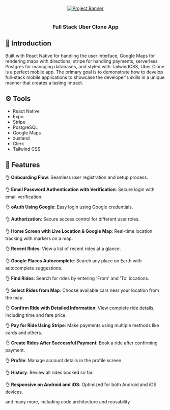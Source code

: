 <div align="center">
  <br />
    <a href="https://github.com/BENIANAJUNIOR/Full-Stack-Uber-Clone-App/edit/main/README.md" target="_blank">
      <img src="https://i.ibb.co/Bf04Hpd/Readme-thumbnail-from-JS-Mastery.png" alt="Project Banner">
    </a>
  <br />

  <div>
   <br />
   
   
  </div>


<h3 align="center">Full Stack Uber Clone App</h3>

  
</div>

## <a name="introduction">🤖 Introduction</a>

Built with React Native for handling the user interface, Google Maps for rendering maps with directions, stripe for
handling payments, serverless Postgres for managing databases, and styled with TailwindCSS, Uber Clone is a perfect
mobile app. The primary goal is to demonstrate how to develop full-stack mobile applications to showcase the developer's
skills in a unique manner that creates a lasting impact.


## <a name="tech-stack">⚙️ Tools</a>

- React Native
- Expo
- Stripe
- PostgreSQL
- Google Maps
- zustand
- Clerk
- Tailwind CSS

## <a name="features">📲 Features</a>

👌 **Onboarding Flow**: Seamless user registration and setup process.

👌 **Email Password Authentication with Verification**: Secure login with email verification.

👌 **oAuth Using Google**: Easy login using Google credentials.

👌 **Authorization**: Secure access control for different user roles.

👌 **Home Screen with Live Location & Google Map**: Real-time location tracking with markers on a map.

👌 **Recent Rides**: View a list of recent rides at a glance.

👌 **Google Places Autocomplete**: Search any place on Earth with autocomplete suggestions.

👌 **Find Rides**: Search for rides by entering 'From' and 'To' locations.

👌 **Select Rides from Map**: Choose available cars near your location from the map.

👌 **Confirm Ride with Detailed Information**: View complete ride details, including time and fare price.

👌 **Pay for Ride Using Stripe**: Make payments using multiple methods like cards and others.

👌 **Create Rides After Successful Payment**: Book a ride after confirming payment.

👌 **Profile**: Manage account details in the profile screen.

👌 **History**: Review all rides booked so far.

👌 **Responsive on Android and iOS**: Optimized for both Android and iOS devices.

and many more, including code architecture and reusability
